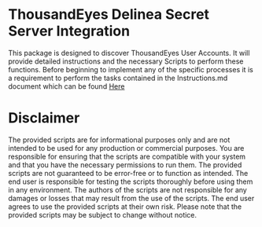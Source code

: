 # ThousandEyes Delinea Secret Server Integration

This package is designed to discover ThousandEyes User Accounts. It will provide detailed instructions and the necessary Scripts to perform these functions. Before beginning to implement any of the specific processes it is a requirement to perform the tasks contained in the Instructions.md document which can be found [Here](./Instructions.md)

# Disclaimer

The provided scripts are for informational purposes only and are not intended to be used for any production or commercial purposes. You are responsible for ensuring that the scripts are compatible with your system and that you have the necessary permissions to run them. The provided scripts are not guaranteed to be error-free or to function as intended. The end user is responsible for testing the scripts thoroughly before using them in any environment. The authors of the scripts are not responsible for any damages or losses that may result from the use of the scripts. The end user agrees to use the provided scripts at their own risk. Please note that the provided scripts may be subject to change without notice.